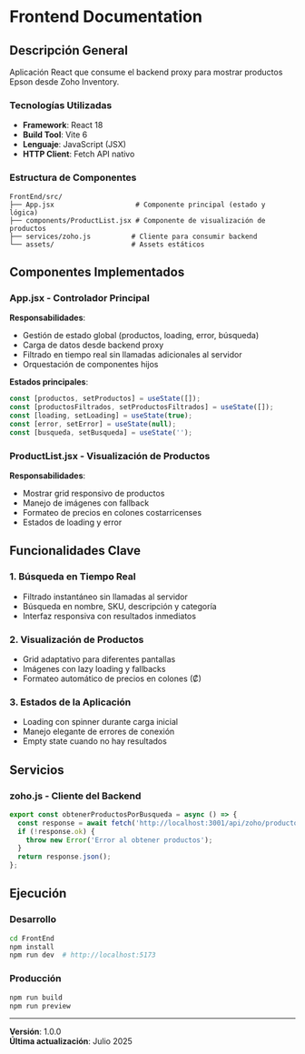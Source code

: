# Frontend Documentation

## Descripción General

Aplicación React que consume el backend proxy para mostrar productos Epson desde Zoho Inventory.

### Tecnologías Utilizadas
- **Framework**: React 18
- **Build Tool**: Vite 6
- **Lenguaje**: JavaScript (JSX)
- **HTTP Client**: Fetch API nativo

### Estructura de Componentes
```
FrontEnd/src/
├── App.jsx                    # Componente principal (estado y lógica)
├── components/ProductList.jsx # Componente de visualización de productos
├── services/zoho.js          # Cliente para consumir backend
└── assets/                   # Assets estáticos
```

## Componentes Implementados

### App.jsx - Controlador Principal
**Responsabilidades**:
- Gestión de estado global (productos, loading, error, búsqueda)
- Carga de datos desde backend proxy
- Filtrado en tiempo real sin llamadas adicionales al servidor
- Orquestación de componentes hijos

**Estados principales**:
```javascript
const [productos, setProductos] = useState([]);
const [productosFiltrados, setProductosFiltrados] = useState([]);
const [loading, setLoading] = useState(true);
const [error, setError] = useState(null);
const [busqueda, setBusqueda] = useState('');
```

### ProductList.jsx - Visualización de Productos
**Responsabilidades**:
- Mostrar grid responsivo de productos
- Manejo de imágenes con fallback
- Formateo de precios en colones costarricenses
- Estados de loading y error

## Funcionalidades Clave

### 1. Búsqueda en Tiempo Real
- Filtrado instantáneo sin llamadas al servidor
- Búsqueda en nombre, SKU, descripción y categoría
- Interfaz responsiva con resultados inmediatos

### 2. Visualización de Productos
- Grid adaptativo para diferentes pantallas
- Imágenes con lazy loading y fallbacks
- Formateo automático de precios en colones (₡)

### 3. Estados de la Aplicación
- Loading con spinner durante carga inicial
- Manejo elegante de errores de conexión
- Empty state cuando no hay resultados

## Servicios

### zoho.js - Cliente del Backend
```javascript
export const obtenerProductosPorBusqueda = async () => {
  const response = await fetch('http://localhost:3001/api/zoho/productos/busqueda');
  if (!response.ok) {
    throw new Error('Error al obtener productos');
  }
  return response.json();
};
```

## Ejecución

### Desarrollo
```bash
cd FrontEnd
npm install
npm run dev  # http://localhost:5173
```

### Producción
```bash
npm run build
npm run preview
```

---

**Versión**: 1.0.0  
**Última actualización**: Julio 2025
